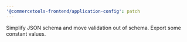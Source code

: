 ```yaml
---
'@commercetools-frontend/application-config': patch
---
```


Simplify JSON schema and move validation out of schema. Export some constant values.
